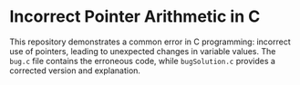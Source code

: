 # Incorrect Pointer Arithmetic in C

This repository demonstrates a common error in C programming: incorrect use of pointers, leading to unexpected changes in variable values.  The `bug.c` file contains the erroneous code, while `bugSolution.c` provides a corrected version and explanation.